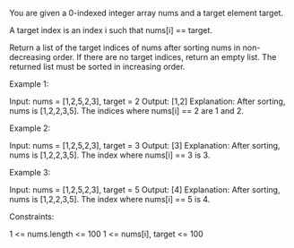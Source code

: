 You are given a 0-indexed integer array nums and a target element target.

A target index is an index i such that nums[i] == target.

Return a list of the target indices of nums after sorting nums in
non-decreasing order. If there are no target indices, return an empty list.
The returned list must be sorted in increasing order.


Example 1:


Input: nums = [1,2,5,2,3], target = 2
Output: [1,2]
Explanation: After sorting, nums is [1,2,2,3,5].
The indices where nums[i] == 2 are 1 and 2.


Example 2:


Input: nums = [1,2,5,2,3], target = 3
Output: [3]
Explanation: After sorting, nums is [1,2,2,3,5].
The index where nums[i] == 3 is 3.


Example 3:


Input: nums = [1,2,5,2,3], target = 5
Output: [4]
Explanation: After sorting, nums is [1,2,2,3,5].
The index where nums[i] == 5 is 4.



Constraints:


1 <= nums.length <= 100
1 <= nums[i], target <= 100




